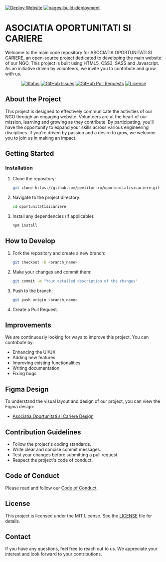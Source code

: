 [![Deploy Website](https://github.com/peviitor-ro/oportunitatisicariere/actions/workflows/deploy.yml/badge.svg)](https://github.com/peviitor-ro/oportunitatisicariere/actions/workflows/deploy.yml)
[![pages-build-deployment](https://github.com/peviitor-ro/oportunitatisicariere/actions/workflows/pages/pages-build-deployment/badge.svg)](https://github.com/peviitor-ro/oportunitatisicariere/actions/workflows/pages/pages-build-deployment)
# ASOCIATIA OPORTUNITATI SI CARIERE

Welcome to the main code repository for ASOCIATIA OPORTUNITATI SI CARIERE, an open-source project dedicated to developing the main website of our NGO. This project is built using HTML5, CSS3, SASS and Javascript. As an initiative driven by volunteers, we invite you to contribute and grow with us.


<div align="center">

[![Status](https://img.shields.io/badge/status-active-success.svg)]() 
[![GitHub Issues](https://img.shields.io/github/issues/peviitor-ro/oportunitatisicariere.svg)](https://github.com/peviitor-ro/oportunitatisicariere/issues)
[![GitHub Pull Requests](https://img.shields.io/github/issues-pr/peviitor-ro/oportunitatisicariere.svg)](https://github.com/peviitor-ro/oportunitatisicariere/pulls)
[![License](https://img.shields.io/badge/license-MIT-blue.svg)](https://github.com/peviitor-ro/oportunitatisicariere/blob/main/LICENSE)
  
</div>

## About the Project

This project is designed to effectively communicate the activities of our NGO through an engaging website. Volunteers are at the heart of our mission, learning and growing as they contribute. By participating, you'll have the opportunity to expand your skills across various engineering disciplines. If you're driven by passion and a desire to grow, we welcome you to join us in making an impact.

## Getting Started

### Installation

1. Clone the repository:
    ```sh
    git clone https://github.com/peviitor-ro/oportunitatisicariere.git
    ```
2. Navigate to the project directory:
    ```sh
    cd oportunitatisicariere
    ```
3. Install any dependencies (if applicable):
    ```sh
    npm install
    ```

## How to Develop

1. Fork the repository and create a new branch:
    ```sh
    git checkout -b <branch_name>
    ```
2. Make your changes and commit them:
    ```sh
    git commit -m "Your detailed description of the changes"
    ```
3. Push to the branch:
    ```sh
    git push origin <branch_name>
    ```
4. Create a Pull Request.

## Improvements

We are continuously looking for ways to improve this project. You can contribute by:
- Enhancing the UI/UX
- Adding new features
- Improving existing functionalities
- Writing documentation
- Fixing bugs

## Figma Design

To understand the visual layout and design of our project, you can view the Figma design:
- [Asociatia Oportunitati si Cariere Design](https://www.figma.com/file/1fvOj1ECStKxx8VPenYX0u/oportunitatisicariere-final?type=design&node-id=1%3A23&mode=design&t=k9qLaYTLhwbiW9qE-1)

## Contribution Guidelines

- Follow the project's coding standards.
- Write clear and concise commit messages.
- Test your changes before submitting a pull request.
- Respect the project's code of conduct.

## Code of Conduct

Please read and follow our [Code of Conduct](CODE_OF_CONDUCT.md).

## License

This project is licensed under the MIT License. See the [LICENSE](LICENSE) file for details.

## Contact

If you have any questions, feel free to reach out to us. We appreciate your interest and look forward to your contributions.
